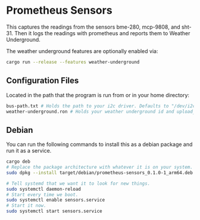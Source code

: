 # Prometheus Sensors

This captures the readings from the sensors bme-280, mcp-9808, and sht-31.
Then it logs the readings with prometheus and reports them to Weather
Underground.

The weather underground features are optionally enabled via:

```sh
cargo run --release --features weather-underground
```

## Configuration Files

Located in the path that the program is run from or in your home directory:

```sh
bus-path.txt # Holds the path to your i2c driver. Defaults to "/dev/i2c-1".
weather-underground.ron # Holds your weather underground id and upload_key.
```

## Debian

You can run the following commands to install this as a debian package and run
it as a service.

```sh
cargo deb
# Replace the package architecture with whatever it is on your system.
sudo dpkg --install target/debian/prometheus-sensors_0.1.0-1_arm64.deb

# Tell systemd that we want it to look for new things.
sudo systemctl daemon-reload
# Start every time we boot.
sudo systemctl enable sensors.service
# Start it now.
sudo systemctl start sensors.service
```
